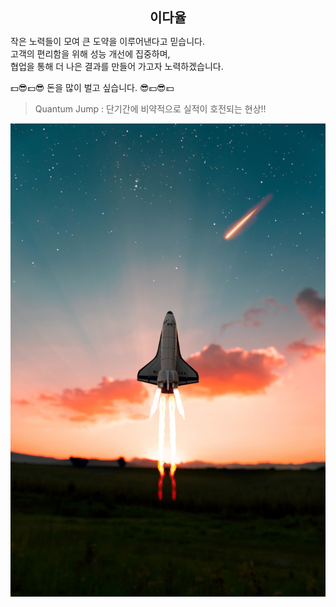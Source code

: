 <div align="center">
  <h2 style="margin: 0;">이다율</h2>  
</div>

작은 노력들이 모여 큰 도약을 이루어낸다고 믿습니다. <br>
고객의 편리함을 위해 성능 개선에 집중하며, <br>
협업을 통해 더 나은 결과를 만들어 가고자 노력하겠습니다.   

💵😎💵😎 돈을 많이 벌고 싶습니다. 😎💵😎💵


> Quantum Jump : 단기간에 비약적으로 실적이 호전되는 현상!! 

![image](./spaceship.jpg)










